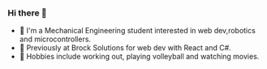 ### Hi there 👋
- 🙂 I'm a Mechanical Engineering student interested in web dev,robotics and microcontrollers.
- 🔭 Previously at Brock Solutions for web dev with React and C#.
- 🏓 Hobbies include working out, playing volleyball and watching movies.
<!--
**douglashuangg/douglashuangg** is a ✨ _special_ ✨ repository because its `README.md` (this file) appears on your GitHub profile.

Here are some ideas to get you started:

- 🔭 I’m currently working on ...
- 🌱 I’m currently learning ...
- 👯 I’m looking to collaborate on ...
- 🤔 I’m looking for help with ...
- 💬 Ask me about ...
- 📫 How to reach me: ...
- 😄 Pronouns: ...
- ⚡ Fun fact: ...
-->
